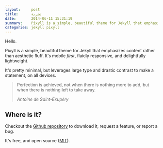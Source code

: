 ```yaml
---
layout:     post
title:      تجربة
date:       2014-06-11 15:31:19
summary:    Pixyll is a simple, beautiful theme for Jekyll that emphasizes content rather than aesthetic fluff.
categories: jekyll pixyll
---
```


Hello.

Pixyll is a simple, beautiful theme for Jekyll that emphasizes content rather than aesthetic fluff. It's mobile _first_, fluidly responsive, and delightfully lightweight.

It's pretty minimal, but leverages large type and drastic contrast to make a statement, on all devices.

<blockquote>
  <p>
    Perfection is achieved, not when there is nothing more to add, but when there is nothing left to take away.
  </p>
  <footer><cite title="Antoine de Saint-Exupéry">Antoine de Saint-Exupéry</cite></footer>
</blockquote>

## Where is it?

Checkout the [Github repository](https://github.com/johnotander/pixyll) to download it, request a feature, or report a bug.

It's free, and open source ([MIT](http://opensource.org/licenses/MIT)).
